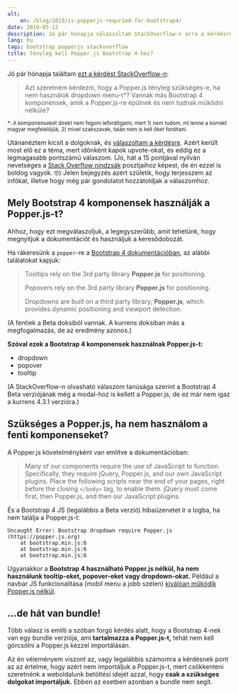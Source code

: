 ```yaml
---
alt:
    en: /blog/2019/is-popperjs-requried-for-bootstrap4/
date: 2019-05-12
description: Jó pár hónapja válaszoltam StackOverflow-n arra a kérdésre, hogy a Bootstrap 4 mely komponensei használnak Popper.js-t, és utóbbit muszáj-e importálni.
lang: hu
tags: bootstrap popperjs stackoverflow
title: Tényleg kell Popper.js Bootstrap 4-hez?
---
```


Jó pár hónapja találtam [ezt a kérdést StackOverflow-n][q]:

> Azt szeretném kérdezni, hogy a Popper.js tényleg szükséges-e, ha nem használok dropdown menu-t\*? Vannak más Bootstrap 4 komponensek, amik a Popper.js-re épülnek és nem tudnak működni nélküle?

<small>\*: A komponenseket direkt nem fogom lefordítgatni, mert 1) nem tudom, mi lenne a korrekt magyar megfelelőjük, 2) mivel szakszavak, talán nem is kell őket fordítani.</small>

Utánanéztem kicsit a dolgoknak, és [válaszoltam a kérdésre][a]. Azért került most elő ez a téma, mert időnként kapok upvote-okat, és eddig ez a legmagasabb pontszámú válaszom. (Jó, hát a 15 pontjával nyilván nevetséges a [Stack Overflow nindzsák][n] posztjaihoz képest, de én ezzel is boldog vagyok. 🤓) Jelen bejegyzés azért születik, hogy terjesszem az infókat, illetve hogy még pár gondolatot hozzátoldjak a válaszomhoz.

## Mely Bootstrap 4 komponensek használják a Popper.js-t?

Ahhoz, hogy ezt megválaszoljuk, a legegyszerűbb, amit tehetünk, hogy megnyitjuk a dokumentációt és használjuk a keresődobozát.

Ha rákeresünk a `popper`-re a [Bootstrap 4 dokumentációban][d], az alábbi találatokat kapjuk:

> Tooltips rely on the 3rd party library **Popper.js** for positioning.
>
> Popovers rely on the 3rd party library **Popper.js** for positioning.
>
> Dropdowns are built on a third party library, **Popper.js**, which provides dynamic positioning and viewport detection.

(A fentiek a Beta doksiból vannak. A kurrens doksiban más a megfogalmazás, de az eredmény azonos.)

**Szóval ezek a Bootstrap 4 komponensek használnak Popper.js-t:**

-   dropdown
-   popover
-   tooltip

(A StackOverflow-n olvasható válaszom tanúsága szerint a Bootstrap 4 Beta verziójának még a modal-hoz is kellett a Popper.js, de ez már nem igaz a kurrens 4.3.1 verzióra.)

## Szükséges a Popper.js, ha nem használom a fenti komponenseket?

A Popper.js követelményként van említve a dokumentációban:

> Many of our components require the use of JavaScript to function. Specifically, they require jQuery, Popper.js, and our own JavaScript plugins. Place the following scripts near the end of your pages, right before the closing `</body>` tag, to enable them. jQuery must come first, then Popper.js, and then our JavaScript plugins.

És a Bootstrap 4 JS (legalábbis a Beta verzió) hibaüzenetet ír a logba, ha nem találja a Popper.js-t:

```
Uncaught Error: Bootstrap dropdown require Popper.js (https://popper.js.org)
    at bootstrap.min.js:6
    at bootstrap.min.js:6
    at bootstrap.min.js:6
```

Ugyanakkor a **Bootstrap 4 használható Popper.js nélkül, ha nem használunk tooltip-eket, popover-eket vagy dropdown-okat.** Például a navbar JS funkcionalitása (mobil menu a jobb szélen) [kiválóan működik Popper.js nélkül][a].

## ...de hát van bundle!

Több válasz is említi a szóban forgó kérdés alatt, hogy a Bootstrap 4-nek van egy bundle verziója, ami **tartalmazza a Popper.js-t,** tehát nem kell görcsölni a Popper.js kézzel importálásán.

Az én véleményem viszont az, vagy legalábbis számomra a kérdésnek pont az az értelme, hogy azért nem importáljuk a Popper.js-t, mert csökkenteni szeretnénk a weboldalunk betöltési idejét azzal, hogy **csak a szükséges dolgokat importáljuk.** Ebben az esetben azonban a bundle nem segít.

[a]: https://stackoverflow.com/a/46155285/2418224
[d]: https://getbootstrap.com/docs/4.3/getting-started/introduction/
[n]: https://stackoverflow.com/users?tab=Reputation&filter=all
[q]: https://stackoverflow.com/questions/46155017/bootstrap-4-beta-is-popper-js-required/46155285
